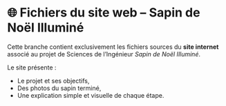 # 🌐 Fichiers du site web – Sapin de Noël Illuminé

Cette branche contient exclusivement les fichiers sources du **site internet** associé au projet de Sciences de l’Ingénieur *Sapin de Noël Illuminé*.

Le site présente :
- Le projet et ses objectifs,
- Des photos du sapin terminé,
- Une explication simple et visuelle de chaque étape.
